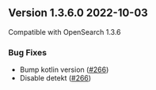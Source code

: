 ## Version 1.3.6.0 2022-10-03
Compatible with OpenSearch 1.3.6

### Bug Fixes
* Bump kotlin version ([#266](https://github.com/opensearch-project/common-utils/pull/266))
* Disable detekt ([#266](https://github.com/opensearch-project/common-utils/pull/266))